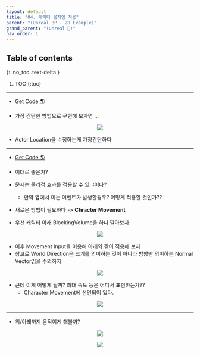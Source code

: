 ```yaml
---
layout: default
title: "04. 캐릭터 움직임 적용"
parent: "(Unreal BP - 2D Example)"
grand_parent: "(Unreal 🚀)"
nav_order: 1
---
```


## Table of contents
{: .no_toc .text-delta }

1. TOC
{:toc}

---

* [Get Code 🌎](https://github.com/Arthur880708/Unreal_Blueprint_1/tree/8)

* 가장 간단한 방법으로 구현해 보자면 ...

<p align="center">
  <img src="https://taehyungs-programming-blog.github.io/blog/assets/images/unreal/bp-2/bp2-4-1.png"/>
</p>

* Actor Location을 수정하는게 가장간단하다

---

* [Get Code 🌎](https://github.com/Arthur880708/Unreal_Blueprint_1/tree/9)

* 이대로 좋은가?
* 문제는 물리적 효과를 적용할 수 있냐이다?
    * 만약 옆에서 미는 이벤트가 발생할경우? 어떻게 적용할 것인가??
* 새로운 방법이 필요하다 -> **Chracter Movement**

* 우선 캐릭터 아래 BlockingVolume을 하나 깔아보자

<p align="center">
  <img src="https://taehyungs-programming-blog.github.io/blog/assets/images/unreal/bp-2/bp2-4-2.png"/>
</p>

* 이후 Movement Input을 이용해 아래와 같이 적용해 보자
* 참고로 World Direction은 크기를 의미하는 것이 아니라 방향만 의미하는 Normal Vector임을 주의하자

<p align="center">
  <img src="https://taehyungs-programming-blog.github.io/blog/assets/images/unreal/bp-2/bp2-4-3.png"/>
</p>

* 근데 이게 어떻게 될까? 최대 속도 등은 어디서 표현하는가??
    * Character Movement에 선언되어 있다.

<p align="center">
  <img src="https://taehyungs-programming-blog.github.io/blog/assets/images/unreal/bp-2/bp2-4-4.png"/>
</p>

---

* 위/아래까지 움직이게 해볼까?

<p align="center">
  <img src="https://taehyungs-programming-blog.github.io/blog/assets/images/unreal/bp-2/bp2-4-5.png"/>
</p>

<p align="center">
  <img src="https://taehyungs-programming-blog.github.io/blog/assets/images/unreal/bp-2/bp2-4-6.png"/>
</p>
